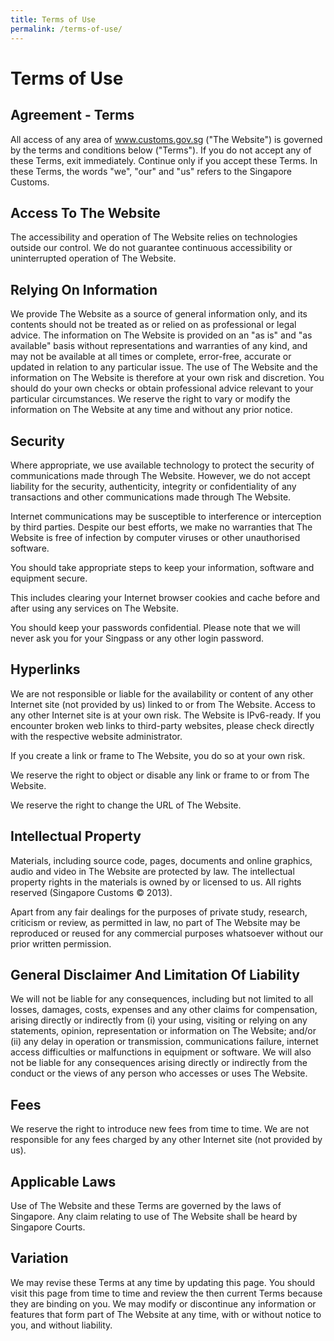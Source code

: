 ```yaml
---
title: Terms of Use
permalink: /terms-of-use/
---
```

# Terms of Use

## Agreement - Terms 
All access of any area of www.customs.gov.sg ("The Website") is governed by the terms and conditions below ("Terms"). If you do not accept any of these Terms, exit immediately. Continue only if you accept these Terms. In these Terms, the words "we", "our" and "us" refers to the Singapore Customs.

## Access To The Website
The accessibility and operation of The Website relies on technologies outside our control. We do not guarantee continuous accessibility or uninterrupted operation of The Website.

## Relying On Information
We provide The Website as a source of general information only, and its contents should not be treated as or relied on as professional or legal advice. The information on The Website is provided on an "as is" and "as available" basis without representations and warranties of any kind, and may not be available at all times or complete, error-free, accurate or updated in relation to any particular issue. The use of The Website and the information on The Website is therefore at your own risk and discretion. You should do your own checks or obtain professional advice relevant to your particular circumstances. We reserve the right to vary or modify the information on The Website at any time and without any prior notice.

## Security
Where appropriate, we use available technology to protect the security of communications made through The Website. However, we do not accept liability for the security, authenticity, integrity or confidentiality of any transactions and other communications made through The Website.

Internet communications may be susceptible to interference or interception by third parties. Despite our best efforts, we make no warranties that The Website is free of infection by computer viruses or other unauthorised software.

You should take appropriate steps to keep your information, software and equipment secure.

This includes clearing your Internet browser cookies and cache before and after using any services on The Website.

You should keep your passwords confidential. Please note that we will never ask you for your Singpass or any other login password.

## Hyperlinks
We are not responsible or liable for the availability or content of any other Internet site (not provided by us) linked to or from The Website. Access to any other Internet site is at your own risk. The Website is IPv6-ready. If you encounter broken web links to third-party websites, please check directly with the respective website administrator.

If you create a link or frame to The Website, you do so at your own risk.

We reserve the right to object or disable any link or frame to or from The Website.

We reserve the right to change the URL of The Website.

## Intellectual Property
Materials, including source code, pages, documents and online graphics, audio and video in The Website are protected by law. The intellectual property rights in the materials is owned by or licensed to us. All rights reserved (Singapore Customs © 2013).

Apart from any fair dealings for the purposes of private study, research, criticism or review, as permitted in law, no part of The Website may be reproduced or reused for any commercial purposes whatsoever without our prior written permission.

## General Disclaimer And Limitation Of Liability
We will not be liable for any consequences, including but not limited to all losses, damages, costs, expenses and any other claims for compensation, arising directly or indirectly from (i) your using, visiting or relying on any statements, opinion, representation or information on The Website; and/or (ii) any delay in operation or transmission, communications failure, internet access difficulties or malfunctions in equipment or software. We will also not be liable for any consequences arising directly or indirectly from the conduct or the views of any person who accesses or uses The Website.

## Fees
We reserve the right to introduce new fees from time to time. We are not responsible for any fees charged by any other Internet site (not provided by us).

## Applicable Laws
Use of The Website and these Terms are governed by the laws of Singapore. Any claim relating to use of The Website shall be heard by Singapore Courts.

## Variation
We may revise these Terms at any time by updating this page. You should visit this page from time to time and review the then current Terms because they are binding on you. We may modify or discontinue any information or features that form part of The Website at any time, with or without notice to you, and without liability.
